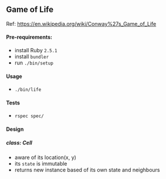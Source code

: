 ## Game of Life

Ref: https://en.wikipedia.org/wiki/Conway%27s_Game_of_Life

#### Pre-requirements:

- install Ruby `2.5.1`
- install `bundler`
- run `./bin/setup`

#### Usage

- `./bin/life`

#### Tests

- `rspec spec/`

#### Design

##### class: Cell

- aware of its location(x, y)
- its `state` is immutable
- returns new instance based of its own state and neighbours
